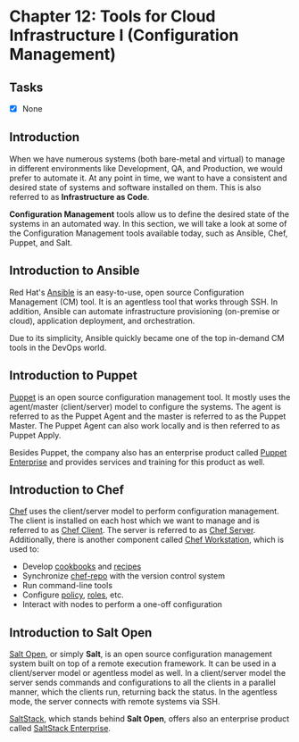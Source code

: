 # Chapter 12: Tools for Cloud Infrastructure I (Configuration Management)

## Tasks
- [x] None

## Introduction

When we have numerous systems (both bare-metal and virtual) to manage in different environments like Development, QA, and Production, we would prefer to automate it. At any point in time, we want to have a consistent and desired state of systems and software installed on them. This is also referred to as **Infrastructure as Code**.

**Configuration Management** tools allow us to define the desired state of the systems in an automated way. In this section, we will take a look at some of the Configuration Management tools available today, such as Ansible, Chef, Puppet, and Salt.

## Introduction to Ansible

Red Hat's [Ansible](http://www.ansible.com) is an easy-to-use, open source Configuration Management (CM) tool. It is an agentless tool that works through SSH. In addition, Ansible can automate infrastructure provisioning (on-premise or cloud), application deployment, and orchestration.

Due to its simplicity, Ansible quickly became one of the top in-demand CM tools in the DevOps world.

## Introduction to Puppet

[Puppet](https://puppet.com) is an open source configuration management tool. It mostly uses the agent/master (client/server) model to configure the systems. The agent is referred to as the Puppet Agent and the master is referred to as the Puppet Master. The Puppet Agent can also work locally and is then referred to as Puppet Apply.

Besides Puppet, the company also has an enterprise product called [Puppet Enterprise](https://puppet.com/products/puppet-enterprise) and provides services and training for this product as well.

## Introduction to Chef

[Chef](https://www.chef.io) uses the client/server model to perform configuration management. The client is installed on each host which we want to manage and is referred to as [Chef Client](https://docs.chef.io/chef_client_overview). The server is referred to as [Chef Server](https://docs.chef.io/server_overview). Additionally, there is another component called [Chef Workstation](https://docs.chef.io/workstation), which is used to:
* Develop [cookbooks](https://docs.chef.io/chef_overview/#cookbooks) and [recipes](https://docs.chef.io/recipes)
* Synchronize [chef-repo](https://docs.chef.io/chef_repo) with the version control system
* Run command-line tools
* Configure [policy](https://docs.chef.io/policy), [roles](https://docs.chef.io/roles), etc.
* Interact with nodes to perform a one-off configuration

## Introduction to Salt Open

[Salt Open](https://www.saltstack.com/open-source-projects), or simply **Salt**, is an open source configuration management system built on top of a remote execution framework. It can be used in a client/server model or agentless model as well. In a client/server model the server sends commands and configurations to all the clients in a parallel manner, which the clients run, returning back the status. In the agentless mode, the server connects with remote systems via SSH.

[SaltStack](https://www.saltstack.com), which stands behind **Salt Open**, offers also an enterprise product called [SaltStack Enterprise](https://www.saltstack.com/products/saltstack-enterprise).
